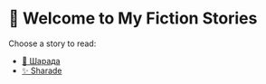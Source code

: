 # 📖 Welcome to My Fiction Stories

Choose a story to read:

- [🌟 Шарада](First_story.md)
- [✨ Sharade](second_story.md)


